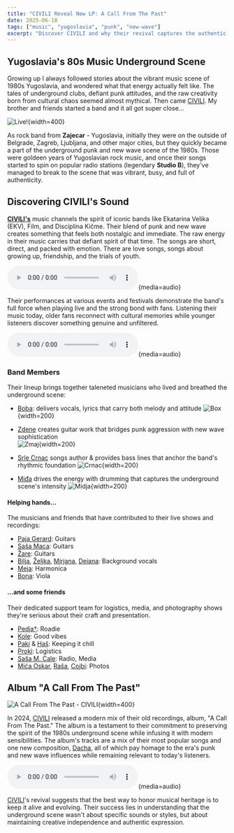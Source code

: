 ```yaml
---
title: "CIVILI Reveal New LP: A Call From The Past"
date: 2025-06-18
tags: ["music", "yugoslavia", "punk", "new-wave"]
excerpt: "Discover CIVILI and why their revival captures the authentic spirit of the 80s Yugoslavia's music scene"
---
```


## Yugoslavia's 80s Music Underground Scene

Growing up I always followed stories about the vibrant music scene of 1980s Yugoslavia, and wondered what that energy actually felt like. The tales of underground clubs, defiant punk attitudes, and the raw creativity born from cultural chaos seemed almost mythical. Then came [CIVILI](https://civili.deno.dev). My brother and friends started a band and it all got super close...

![Live!](../../public/images/PICT0030.jpg){width=400}

As rock band from **Zajecar** - Yugoslavia, initially they were on the outside of Belgrade, Zagreb, Ljubljana, and other major cities, but they quickly became a part of the underground punk and new wave scene of the 1980s. Those were goldeen years of Yugoslavian rock music, and once their songs started to spin on popular radio stations (legendary **Studio B**), they've managed to break to the scene that was vibrant, busy, and full of authenticity.

## Discovering **CIVILI's** Sound

[**CIVILI's**](https://civili.deno.dev) music channels the spirit of iconic bands like Ekatarina Velika (EKV), Film, and Disciplina Kičme. Their blend of punk and new wave creates something that feels both nostalgic and immediate. The raw energy in their music carries that defiant spirit of that time. The songs are short, direct, and packed with emotion. There are love songs, songs about growing up, friendship, and the trials of youth.

![Uzalud](../../public/audio/B3-Uzalud-6.mp3){media=audio}

Their performances at various events and festivals demonstrate the band's full force when playing live and the strong bond with fans. Listening their music today, older fans reconnect with cultural memories while younger listeners discover something genuine and unfiltered.

![Trebas Mi](../../public/audio/B1-TrebasMi-18c.mp3){media=audio}

### Band Members

Their lineup brings together taleneted musicians who lived and breathed the underground scene:

- [Boba](): delivers vocals, lyrics that carry both melody and attitude
![Box](../../public/images/box.jpeg){width=200}

- [Zdene]() creates guitar work that bridges punk aggression with new wave sophistication  
![Zmaj](../../public/images/zdenko.jpeg){width=200}

- [Srle Crnac]() songs author & provides bass lines that anchor the band's rhythmic foundation
![Crnac](../../public/images/srle.jpeg){width=200}

- [Miđa]() drives the energy with drumming that captures the underground scene's intensity
![Midja](../../public/images/midja-3.jpeg){width=200}



#### Helping hands...

The musicians and friends that have contributed to their live shows and recordings:

- [Paja Gerard](): Guitars
- [Saša Maca](): Guitars
- [Žare](): Guitars
- [Bilja](), [Željka](), [Mirjana](), [Dejana](): Background vocals
- [Meja](): Harmonica
- [Bona](): Viola

#### ...and some friends

Their dedicated support team for logistics, media, and photography shows they're serious about their craft and presentation.

- [Pedja†](): Roadie
- [Kole](): Good vibes
- [Paki]() & [Haš](): Keeping it chill
- [Proki](): Logistics
- [Saša M. Cale](): Radio, Media
- [Mića Oskar](), [Raša](), [Cojbi](): Photos

## Album "A Call From The Past"

![A Call From The Past - CIVILI](../../public/images/back-v11_djixmix.jpg){width=400}

In 2024, [CIVILI](https://civili.deno.dev) released a modern mix of their old recordings, album, "A Call From The Past." The album is a testament to their commitment to preserving the spirit of the 1980s underground scene while infusing it with modern sensibilities. The album's tracks are a mix of their most popular songs and one new composition, [Dacha](), all of which pay homage to the era's punk and new wave influences while remaining relevant to today's listeners.

![Dacha](../../public/audio/audio/A5-Dacha-35a.mp3){media=audio}

[CIVILI](https://civili.deno.dev)'s revival suggests that the best way to honor musical heritage is to keep it alive and evolving. Their success lies in understanding that the underground scene wasn't about specific sounds or styles, but about maintaining creative independence and authentic expression.
